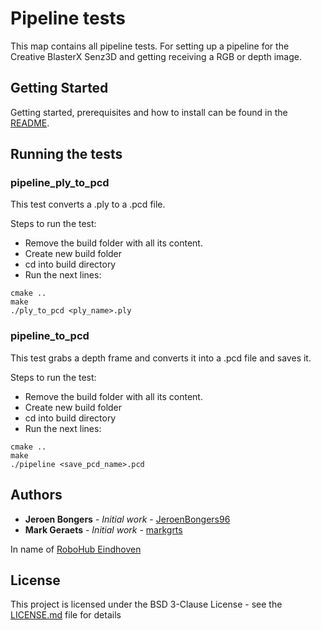 # Pipeline tests

This map contains all pipeline tests. For setting up a pipeline for the Creative BlasterX Senz3D and getting receiving a RGB or depth image.

## Getting Started

Getting started, prerequisites and how to install can be found in the [README](https://github.com/markgrts/suii_vision_3d/blob/master/README.md).

## Running the tests

### pipeline_ply_to_pcd
This test converts a .ply to a .pcd file.

Steps to run the test:
* Remove the build folder with all its content.
* Create new build folder
* cd into build directory
* Run the next lines:
```
cmake ..
make
./ply_to_pcd <ply_name>.ply
```

### pipeline_to_pcd
This test grabs a depth frame and converts it into a .pcd file and saves it.

Steps to run the test:
* Remove the build folder with all its content.
* Create new build folder
* cd into build directory
* Run the next lines:
```
cmake ..
make
./pipeline <save_pcd_name>.pcd
```

## Authors

* **Jeroen Bongers** - *Initial work* - [JeroenBongers96](https://github.com/JeroenBongers96)
* **Mark Geraets** - *Initial work* - [markgrts](https://github.com/markgrts)

In name of [RoboHub Eindhoven](https://robohub-eindhoven.nl/)

## License

This project is licensed under the BSD 3-Clause License - see the [LICENSE.md](LICENSE.md) file for details